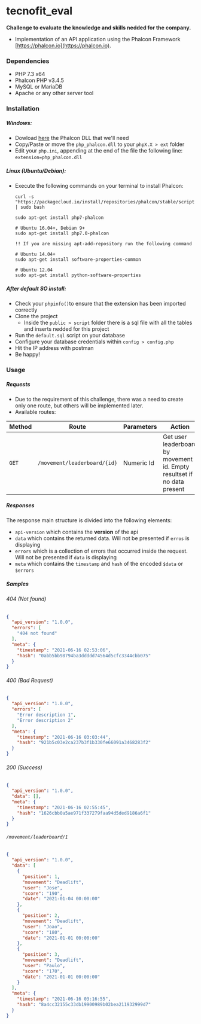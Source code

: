 # tecnofit_eval

**Challenge to evaluate the knowledge and skills nedded for the company.**

- Implementation of an API application using the Phalcon Framework [https://phalcon.io](https://phalcon.io).

### Dependencies

- PHP 7.3 x64
- Phalcon PHP v3.4.5
- MySQL or MariaDB
- Apache or any other server tool

### Installation

##### Windows:

- Dowload [here](https://github.com/phalcon/cphalcon/releases/tag/v3.4.5) the Phalcon DLL that we'll need
- Copy/Paste or move the `php_phalcon.dll` to your `phpX.X > ext` folder
- Edit your `php.ini`, appending at the end of the file the following line: `extension=php_phalcon.dll`
    
##### Linux (Ubuntu/Debian):

- Execute the following commands on your terminal to install Phalcon:
    ```
    curl -s "https://packagecloud.io/install/repositories/phalcon/stable/script.deb.sh" | sudo bash
    
    sudo apt-get install php7-phalcon
    
    # Ubuntu 16.04+, Debian 9+
    sudo apt-get install php7.0-phalcon
    
    !! If you are missing apt-add-repository run the following command
    
    # Ubuntu 14.04+
    sudo apt-get install software-properties-common
    
    # Ubuntu 12.04
    sudo apt-get install python-software-properties
    ```

##### After default SO install:
- Check your `phpinfo()`to ensure that the extension has been imported correctly  
- Clone the project
    - Inside the `public > script` folder there is a sql file with all the tables and inserts nedded for this project
- Run the `default.sql` script on your database
- Configure your database credentials within `config > config.php`
- Hit the IP address with postman
- Be happy!

### Usage

##### Requests

- Due to the requirement of this challenge, there was a need to create only one route, but others will be implemented later.
- Available routes:

| Method | Route                        | Parameters             | Action                                                                  | 
|--------|------------------------------|------------------------|-------------------------------------------------------------------------|
| `GET`  | `/movement/leaderboard/{id}` | Numeric Id             | Get user leaderboard by movement id. Empty resultset if no data present |


##### Responses

The response main structure is divided into the following elements:
- `api-version` which contains the **version** of the api
- `data` which contains the returned data. Will not be presented if `erros` is displaying
- `errors` which is a collection of errors that occurred inside the request. Will not be presented if `data` is displaying
- `meta` which contains the `timestamp` and `hash` of the encoded `$data` or `$errors`

##### Samples

###### 404 (Not found)
```json
{
  "api_version": "1.0.0",
  "errors": [
    "404 not found"
  ],
  "meta": {
    "timestamp": "2021-06-16 02:53:06",
    "hash": "0abb5bb98794ba3ddddd74564d5cfc3344cbb075"
  }
}
```

###### 400 (Bad Request)
```json
{
  "api_version": "1.0.0",
  "errors": [
    "Error description 1",
    "Error description 2"
  ],
  "meta": {
    "timestamp": "2021-06-16 03:03:44",
    "hash": "921b5c03e2ca237b3f1b330fe66091a3468283f2"
  }
}

```

###### 200 (Success)
```json
{
  "api_version": "1.0.0",
  "data": [],
  "meta": {
    "timestamp": "2021-06-16 02:55:45",
    "hash": "1626cbb0a5ae971f337279faa94d5ded9186a6f1"
  }
}
```

###### `/movement/leaderboard/1`
```json
{
  "api_version": "1.0.0",
  "data": [
    {
      "position": 1,
      "movement": "Deadlift",
      "user": "Jose",
      "score": "190",
      "date": "2021-01-04 00:00:00"
    },
    {
      "position": 2,
      "movement": "Deadlift",
      "user": "Joao",
      "score": "180",
      "date": "2021-01-01 00:00:00"
    },
    {
      "position": 3,
      "movement": "Deadlift",
      "user": "Paulo",
      "score": "170",
      "date": "2021-01-01 00:00:00"
    }
  ],
  "meta": {
    "timestamp": "2021-06-16 03:16:55",
    "hash": "8a4cc32155c33db19900989b02bea211932999d7"
  }
}
```